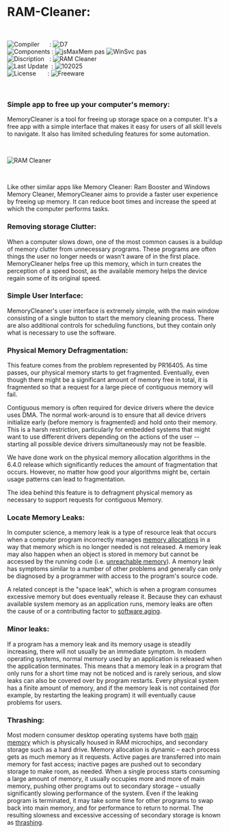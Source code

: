 # RAM-Cleaner:

</br>

![Compiler](https://github.com/user-attachments/assets/a916143d-3f1b-4e1f-b1e0-1067ef9e0401) &nbsp;&nbsp;&nbsp;&nbsp;&nbsp;: ![D7](https://github.com/user-attachments/assets/983bdcfc-3b41-4776-b740-792a7d98b654)  
![Components](https://github.com/user-attachments/assets/d6a7a7a4-f10e-4df1-9c4f-b4a1a8db7f0e) : ![jsMaxMem pas](https://github.com/user-attachments/assets/5ccf86e4-9add-4fce-830c-5907b437b583) ![WinSvc pas](https://github.com/user-attachments/assets/8798f17e-6602-46e7-8427-63e1e384fdb7)  
![Discription](https://github.com/user-attachments/assets/4a778202-1072-463a-bfa3-842226e300af) &nbsp;&nbsp;: ![RAM Cleaner](https://github.com/user-attachments/assets/152bb17b-e2a5-48df-9ac8-b1f3665960c7)  
![Last Update](https://github.com/user-attachments/assets/e1d05f21-2a01-4ecf-94f3-b7bdff4d44dd) &nbsp;: ![102025](https://github.com/user-attachments/assets/62cea8cc-bd7d-49bd-b920-5590016735c0)  
![License](https://github.com/user-attachments/assets/ff71a38b-8813-4a79-8774-09a2f3893b48) &nbsp;&nbsp;&nbsp;&nbsp;&nbsp;&nbsp;: ![Freeware](https://github.com/user-attachments/assets/1fea2bbf-b296-4152-badd-e1cdae115c43)

</br>

### Simple app to free up your computer's memory:
MemoryCleaner is a tool for freeing up storage space on a computer. It's a free app with a simple interface that makes it easy for users of all skill levels to navigate. It also has limited scheduling features for some automation.

</br>

![RAM Cleaner](https://github.com/user-attachments/assets/ca0bf564-d2e3-4fc2-8948-1b55d70f7703)

</br>

Like other similar apps like Memory Cleaner: Ram Booster and Windows Memory Cleaner, MemoryCleaner aims to provide a faster user experience by freeing up memory. It can reduce boot times and increase the speed at which the computer performs tasks.

### Removing storage Clutter:
When a computer slows down, one of the most common causes is a buildup of memory clutter from unnecessary programs. These programs are often things the user no longer needs or wasn't aware of in the first place. MemoryCleaner helps free up this memory, which in turn creates the perception of a speed boost, as the available memory helps the device regain some of its original speed.

### Simple User Interface:
MemoryCleaner's user interface is extremely simple, with the main window consisting of a single button to start the memory cleaning process. There are also additional controls for scheduling functions, but they contain only what is necessary to use the software.

### Physical Memory Defragmentation:
This feature comes from the problem represented by PR16405. As time passes, our physical memory starts to get fragmented. Eventually, even though there might be a significant amount of memory free in total, it is fragmented so that a request for a large piece of contiguous memory will fail.

Contiguous memory is often required for device drivers where the device uses DMA. The normal work-around is to ensure that all device drivers initialize early (before memory is fragmented) and hold onto their memory. This is a harsh restriction, particularly for embedded systems that might want to use different drivers depending on the actions of the user -- starting all possible device drivers simultaneously may not be feasible.

We have done work on the physical memory allocation algorithms in the 6.4.0 release which significantly reduces the amount of fragmentation that occurs. However, no matter how good your algorithms might be, certain usage patterns can lead to fragmentation.

The idea behind this feature is to defragment physical memory as necessary to support requests for contiguous Memory.

### Locate Memory Leaks:
In computer science, a memory leak is a type of resource leak that occurs when a computer program incorrectly manages [memory allocations](https://en.wikipedia.org/wiki/Memory_management) in a way that memory which is no longer needed is not released. A memory leak may also happen when an object is stored in memory but cannot be accessed by the running code (i.e. [unreachable memory](https://en.wikipedia.org/wiki/Unreachable_memory)). A memory leak has symptoms similar to a number of other problems and generally can only be diagnosed by a programmer with access to the program's source code.

A related concept is the "space leak", which is when a program consumes excessive memory but does eventually release it. Because they can exhaust available system memory as an application runs, memory leaks are often the cause of or a contributing factor to [software aging](https://en.wikipedia.org/wiki/Software_aging).

### Minor leaks:
If a program has a memory leak and its memory usage is steadily increasing, there will not usually be an immediate symptom. In modern operating systems, normal memory used by an application is released when the application terminates. This means that a memory leak in a program that only runs for a short time may not be noticed and is rarely serious, and slow leaks can also be covered over by program restarts. Every physical system has a finite amount of memory, and if the memory leak is not contained (for example, by restarting the leaking program) it will eventually cause problems for users.

### Thrashing:
Most modern consumer desktop operating systems have both [main memory](https://en.wikipedia.org/wiki/Computer_data_storage#Primary_storage) which is physically housed in RAM microchips, and secondary storage such as a hard drive. Memory allocation is dynamic – each process gets as much memory as it requests. Active pages are transferred into main memory for fast access; inactive pages are pushed out to secondary storage to make room, as needed. When a single process starts consuming a large amount of memory, it usually occupies more and more of main memory, pushing other programs out to secondary storage – usually significantly slowing performance of the system. Even if the leaking program is terminated, it may take some time for other programs to swap back into main memory, and for performance to return to normal. The resulting slowness and excessive accessing of secondary storage is known as [thrashing](https://en.wikipedia.org/wiki/Thrashing_(computer_science)).
